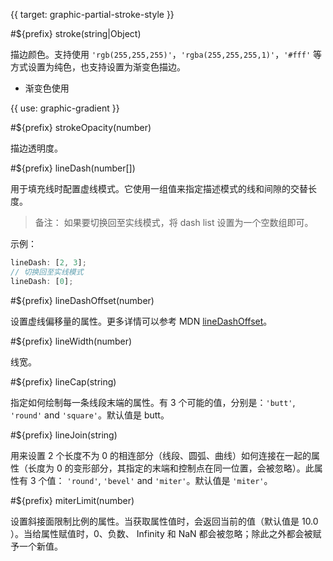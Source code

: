 {{ target: graphic-partial-stroke-style }}

#${prefix} stroke(string|Object)

描边颜色。支持使用 `'rgb(255,255,255)'`，`'rgba(255,255,255,1)'`，`'#fff'` 等方式设置为纯色，也支持设置为渐变色描边。

- 渐变色使用

{{ use: graphic-gradient }}

#${prefix} strokeOpacity(number)

描边透明度。

#${prefix} lineDash(number[])

用于填充线时配置虚线模式。它使用一组值来指定描述模式的线和间隙的交替长度。

> 备注： 如果要切换回至实线模式，将 dash list 设置为一个空数组即可。

示例：

```ts
lineDash: [2, 3];
// 切换回至实线模式
lineDash: [0];
```

#${prefix} lineDashOffset(number)

设置虚线偏移量的属性。更多详情可以参考 MDN [lineDashOffset](https://developer.mozilla.org/zh-CN/docs/Web/API/CanvasRenderingContext2D/lineDashOffset)。

#${prefix} lineWidth(number)

线宽。

#${prefix} lineCap(string)

指定如何绘制每一条线段末端的属性。有 3 个可能的值，分别是：`'butt'`, `'round'` and `'square'`。默认值是 butt。

#${prefix} lineJoin(string)

用来设置 2 个长度不为 0 的相连部分（线段、圆弧、曲线）如何连接在一起的属性（长度为 0 的变形部分，其指定的末端和控制点在同一位置，会被忽略）。此属性有 3 个值： `'round'`, `'bevel'` and `'miter'`。默认值是 `'miter'`。

#${prefix} miterLimit(number)

设置斜接面限制比例的属性。当获取属性值时，会返回当前的值（默认值是 10.0 ）。当给属性赋值时，0、负数、 Infinity 和 NaN 都会被忽略；除此之外都会被赋予一个新值。

<!-- TODO stroke: boolean, strokeTop: boolean 确认 -->
